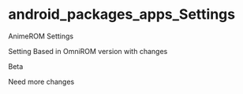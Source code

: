 android_packages_apps_Settings
==============================

AnimeROM Settings

Setting Based in OmniROM version with changes

Beta

Need more changes
